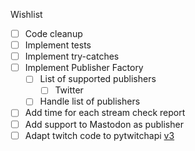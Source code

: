 Wishlist
- [ ] Code cleanup
- [ ] Implement tests
- [ ] Implement try-catches
- [ ] Implement Publisher Factory
  - [ ] List of supported publishers
    - [ ] Twitter
  - [ ] Handle list of publishers
- [ ] Add time for each stream check report
- [ ] Add support to Mastodon as publisher
- [ ] Adapt twitch code to pytwitchapi [v3](https://pytwitchapi.readthedocs.io/en/latest/v3-migration.html)
